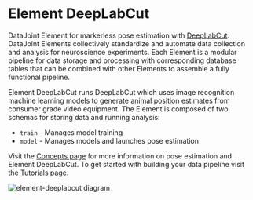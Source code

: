 # Element DeepLabCut

DataJoint Element for markerless pose estimation with
[DeepLabCut](https://www.deeplabcut.org/).  DataJoint Elements collectively standardize
and automate data collection and analysis for neuroscience experiments.  Each Element is
a modular pipeline for data storage and processing with corresponding database
tables that can be combined with other Elements to assemble a fully functional pipeline.

Element DeepLabCut runs DeepLabCut which uses image recognition machine learning models
to generate animal position estimates from consumer grade video equipment.  The Element
is composed of two schemas for storing data and running analysis:
- `train` - Manages model training
- `model` - Manages models and launches pose
estimation

Visit the [Concepts page](./concepts.md) for more information on 
pose estimation and Element DeepLabCut.  To get started with building your data pipeline visit the [Tutorials page](./tutorials.md).

![element-deeplabcut diagram](https://raw.githubusercontent.com/datajoint/element-deeplabcut/main/images/diagram_dlc.svg)
